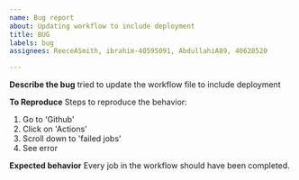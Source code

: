 ```yaml
---
name: Bug report
about: Updating workflow to include deployment
title: BUG
labels: bug
assignees: ReeceASmith, ibrahim-40595091, AbdullahiA89, 40628520

---
```


**Describe the bug**
tried to update the workflow file to include deployment 

**To Reproduce**
Steps to reproduce the behavior:
1. Go to 'Github'
2. Click on 'Actions'
3. Scroll down to 'failed jobs'
4. See error

**Expected behavior**
Every job in the workflow should have been completed.
